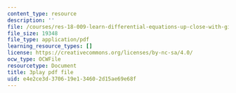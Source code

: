 ```yaml
---
content_type: resource
description: ''
file: /courses/res-18-009-learn-differential-equations-up-close-with-gilbert-strang-and-cleve-moler-fall-2015/e4e2ce3d370619e134602d15ae69e68f_i8rnEl8O-r0.pdf
file_size: 19348
file_type: application/pdf
learning_resource_types: []
license: https://creativecommons.org/licenses/by-nc-sa/4.0/
ocw_type: OCWFile
resourcetype: Document
title: 3play pdf file
uid: e4e2ce3d-3706-19e1-3460-2d15ae69e68f
---
```

